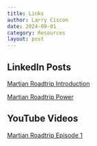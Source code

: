 ```yaml
---
title: Links
author: Larry Ciscon
date: 2024-09-01
category: Resources
layout: post
---
```


## LinkedIn Posts

[Martian Roadtrip Introduction](https://www.linkedin.com/feed/update/urn:li:activity:7233625442480496641/)

[Martian Roadtrip Power](https://www.linkedin.com/feed/update/urn:li:activity:7236554837046218752/)


## YouTube Videos

[Martian Roadtrip Episode 1](https://www.youtube.com/playlist?list=PL1Zi6KpWfD8iVpOzrdpXz5g86jV4EjlZx)


